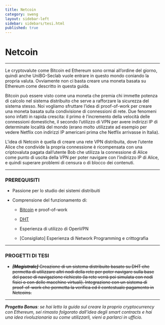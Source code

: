 ```yaml
---
title: Netcoin
category: sweng
layout: sidebar-left
sidebar: sidebars/tesi.html
published: true
---
```


# Netcoin

----

Le cryptovalute come Bitcoin ed Ethereum sono ormai all’ordine del giorno,
quindi anche UniBG-Seclab vuole entrare in questo mondo coniando la propria
valuta.  Ovviamente non ci basta creare una moneta basata su Ethereum come
descritto in questa guida.

Bitcoin può essere visto come una moneta che premia chi immette potenza di
calcolo nel sistema distribuito che serve a rafforzare la sicurezza del sistema
stesso. Noi vogliamo sfruttare l’idea di proof-of-work per creare una moneta
basata sulla condivisione di connessioni di rete.  Due fenomeni sono infatti in
rapida crescita: il primo è l’incremento della velocità delle connessioni
domestiche, il secondo l’utilizzo di VPN per avere indirizzi IP di determinate
località del mondo (erano molto utilizzate ad esempio per vedere Netflix con
indirizzi IP americani prima che Netflix arrivasse in Italia).

L’idea di Netcoin è quella di creare una rete VPN distribuita, dove l’utente
Alice che condivide la propria connessione è ricompensata con una criptovaluta
pagata dall’utente Bob che utilizza la connessione di Alice come punto di uscita
della VPN per poter navigare con l’indirizzo IP di Alice, e quindi superare
problemi di censura o di blocco dei contenuti.


----

### PREREQUISITI

* Passione per lo studio dei sistemi distribuiti

* Comprensione del funzionamento di:

  * [Bitcoin](https://www.weusecoins.com/en/questions/) e proof-of-work

  * [DHT](https://en.wikipedia.org/wiki/Distributed_hash_table)

  * Esperienza di utilizzo di OpenVPN

  * [Consigliato] Esperienza di Network Programming e crittografia


----

### PROGETTI DI TESI

* ~~**_[Magistrale]_** Creazione di un sistema distribuito basato su DHT che
  permetta di utilizzare altri nodi della rete per poter navigare sulla base del
  paese di navigazione richiesto (la rete verrà poi simulata con nodi fisici o
  con delle macchine virtuali). Integrazione con un sistema di proof-of-work che
  permetta la verifica ed il contestuale pagamento in Netcoins.~~

----

_**Progetto Bonus**: se hai letto la guida sul creare la proprio cryptocurrency
con Ethereum, sei rimasto folgorato dall’idea degli smart contracts e hai una
idea rivoluzionaria su come utilizzarli, vieni a parlarci in ufficio._
